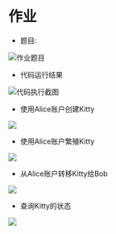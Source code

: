 # 作业
- 题目:

![作业题目](https://p.qlogo.cn/qqmail_head/C6nnRGnPbvwlVslNHxDtemvOjTjEDAZ1rI7LB8YTSs2Yib9beqc0nc4FDSicpI0WSS4EPf2P7iahwY/0)

- 代码运行结果

![代码执行截图](https://p.qlogo.cn/qqmail_head/C6nnRGnPbvwlVslNHxDtemvOjTjEDAZ1rI7LB8YTSs11ibxPWAjgPgkvLib3yMY3SQ22AEZm07NFI/0)

- 使用Alice账户创建Kitty

![](https://p.qlogo.cn/qqmail_head/C6nnRGnPbvwlVslNHxDtemvOjTjEDAZ1rI7LB8YTSs369LVb7N3aYs2KyeJOH09Q2BOul52X3ibE/0)

- 使用Alice账户繁殖Kitty

![](https://p.qlogo.cn/qqmail_head/C6nnRGnPbvwlVslNHxDtemvOjTjEDAZ1rI7LB8YTSs1OJFfJwwRGExKibKvINNrKvF0F3AGfThf8/0)

- 从Alice账户转移Kitty给Bob

![](https://p.qlogo.cn/qqmail_head/C6nnRGnPbvwlVslNHxDtemvOjTjEDAZ1rI7LB8YTSs3aqSWDG94iamB2wp4sibQe51Uu90axEM09E/0  )

- 查询Kitty的状态

![](https://p.qlogo.cn/qqmail_head/C6nnRGnPbvwlVslNHxDtemvOjTjEDAZ1rI7LB8YTSs35FOupILS1zbn66FP6ygJEMEVWJlyE6d4/0)